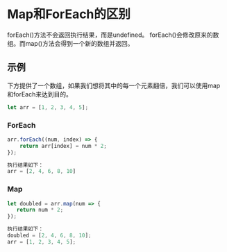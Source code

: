 # Map和ForEach的区别   
forEach()方法不会返回执行结果，而是undefined。
forEach()会修改原来的数组。而map()方法会得到一个新的数组并返回。   


## 示例   
下方提供了一个数组，如果我们想将其中的每一个元素翻倍，我们可以使用map和forEach来达到目的。   
```javascript
let arr = [1, 2, 3, 4, 5];
```

### ForEach    
```javascript   
arr.forEach((num, index) => {
    return arr[index] = num * 2;
});    

执行结果如下：   
arr = [2, 4, 6, 8, 10]
```    


### Map    
```javascript
let doubled = arr.map(num => {
   return num * 2;
});

执行结果如下：
doubled = [2, 4, 6, 8, 10];
arr = [1, 2, 3, 4, 5];
```